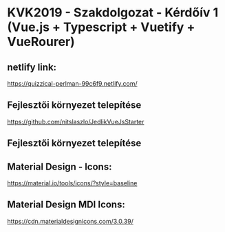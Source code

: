 # KVK2019 - Szakdolgozat - Kérdőív 1 (Vue.js + Typescript + Vuetify + VueRourer)

## netlify link:
https://quizzical-perlman-99c6f9.netlify.com/

## Fejlesztői környezet telepítése
https://github.com/nitslaszlo/JedlikVueJsStarter

## Fejlesztői környezet telepítése

## Material Design - Icons:
https://material.io/tools/icons/?style=baseline

## Material Design MDI Icons:
https://cdn.materialdesignicons.com/3.0.39/